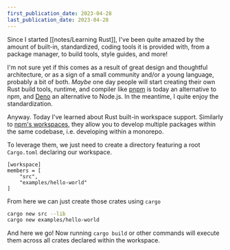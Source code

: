 ```yaml
---
first_publication_date: 2023-04-28
last_publication_date: 2023-04-28
---
```


Since I started [[notes/Learning Rust]], I've been quite amazed by the amount of built-in, standardized, coding tools it is provided with, from a package manager, to build tools, style guides, and more!

I'm not sure yet if this comes as a result of great design and thoughtful architecture, or as a sign of a small community and/or a young language, probably a bit of both. *Maybe* one day people will start creating their own Rust build tools, runtime, and compiler like [pnpm](https://pnpm.io) is today an alternative to npm, and [Deno](https://deno.com) an alternative to Node.js. In the meantime, I quite enjoy the standardization.

Anyway. Today I've learned about Rust built-in workspace support. Similarly to [npm's workspaces](https://docs.npmjs.com/cli/v7/using-npm/workspaces), they allow you to develop multiple packages within the same codebase, i.e. developing within a monorepo.

To leverage them, we just need to create a directory featuring a root `Cargo.toml` declaring our workspace.
```toml[Cargo.toml]
[workspace]
members = [
	"src",
	"examples/hello-world"
]
```

From here we can just create those crates using `cargo`
```bash
cargo new src --lib
cargo new examples/hello-world
```

And here we go! Now running `cargo build` or other commands will execute them across all crates declared within the workspace.
